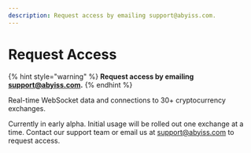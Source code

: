 ```yaml
---
description: Request access by emailing support@abyiss.com.
---
```


# Request Access

{% hint style="warning" %}
**Request access by emailing** [**support@abyiss.com**](mailto:support@abyiss.com)**.**
{% endhint %}

Real-time WebSocket data and connections to 30+ cryptocurrency exchanges.&#x20;

Currently in early alpha. Initial usage will be rolled out one exchange at a time. Contact our support team or email us at [support@abyiss.com](<mailto:support@abyiss.com >) to request access.
